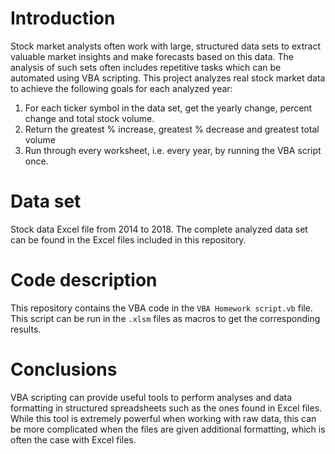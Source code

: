 # Introduction
Stock market analysts often work with large, structured data sets to extract valuable market insights and make forecasts based on this data. The analysis of such sets often includes repetitive tasks which can be automated using VBA scripting. This project analyzes real stock market data to achieve the following goals for each analyzed year:
1. For each ticker symbol in the data set, get the yearly change, percent change and total stock volume.
2. Return the greatest % increase, greatest % decrease and greatest total volume
3. Run through every worksheet, i.e. every year, by running the VBA script once.

# Data set
Stock data Excel file from 2014 to 2018. The complete analyzed data set can be found in the Excel files included in this repository. 

# Code description
This repository contains the VBA code in the `VBA Homework script.vb` file. This script can be run in the `.xlsm` files as macros to get the corresponding results.

# Conclusions
VBA scripting can provide useful tools to perform analyses and data formatting in structured spreadsheets such as the ones found in Excel files. While this tool is extremely powerful when working with raw data, this can be more complicated when the files are given additional formatting, which is often the case with Excel files.
